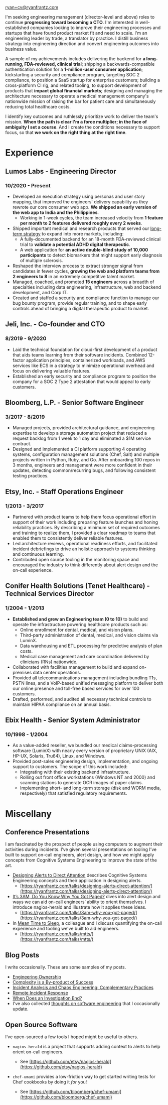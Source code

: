 [ryan+cv@ryanfrantz.com](mailto:ryan+cv@ryanfrantz.com)

I'm seeking engineering management (director-level and above) roles to continue
**progressing toward becoming a CTO**. I'm interested in well-established
companies looking to improve their engineering processes and startups that have
found product market fit and need to scale. I'm an engineering leader by trade,
a translator by practice. I distill business strategy into engineering direction
and convert engineering outcomes into business value.

A sample of my achievements includes delivering the backend for **a long-running,
FDA-reviewed, clinical trial**; shipping a backwards-compatible authentication
solution for a **1-million-user consumer application**; kickstarting a security and
compliance program, targeting SOC 2 compliance, to position a SaaS startup for
enterprise customers;  building a cross-platform CI rig, and related tooling, to
support development of products that **impact global financial markets**; designing
and managing the architecture necessary to operate a medical management
company's nationwide mission of raising the bar for patient care and
simultaneously reducing total healthcare costs.

I identify key outcomes and ruthlessly prioritize work to deliver the team's
mission. **When the path is clear I'm a force multiplier; in the face of
ambiguity I set a course**. And I create the conditions necessary to support
focus, so that **we work on the right thing at the right time**.

# Experience

## Lumos Labs - Engineering Director
### 10/2020 - Present
* Developed an execution strategy using personas and user story mapping, that
improved the engineers' delivery capability as they rewrote our core consumer
web app. **We shipped an early version of the web app to India and the
Philippines**.
  * Working in 1-week cycles, the team increased velocity from **1 feature per
  month to 2 features delivered roughly every 2 weeks**.
* Shipped important medical and research products that served our
[long-term strategy](https://www.lumoslabs.com/digital-medicine) to expand into
more markets, including:
  * A fully-documented backend for an 18-month FDA-reviewed clinical trial to
  **validate a potential ADHD digital therapeutic**.
  * A web application for **an active double-blind study of 10,000 participants**
  to detect biomarkers that might support early diagnosis of multiple sclerosis.
* Reshaped the interview process to extract stronger signal from candidates in
fewer cycles, **growing the web and platform teams from 2 engineers to 8**
in an extremely competitive talent market.
* Managed, coached, and promoted **15 engineers** across a breadth of
specialties including data engineering, infrastructure, web and backend
development, and Corp IT.
* Created and staffed a security and compliance function to manage our bug
bounty program, provide regular training, and to shape early controls ahead of
bringing a digital therapeutic product to market.

## Jeli, Inc. - Co-founder and CTO
### 8/2019 - 9/2020
* Laid the technical foundation for cloud-first development of a product that
aids teams learning from their software incidents. Combined 12-factor
application principles, containerized workloads, and AWS services like ECS in
a strategy to minimize operational overhead and focus on delivering valuable
features. 
* Established an early security and compliance program to position the company
for a SOC 2 Type 2 attestation that would appeal to early customers.

## Bloomberg, L.P. - Senior Software Engineer
### 3/2017 - 8/2019
* Managed projects, provided architectural guidance, and engineering expertise
to develop a storage automation project that reduced a request backlog from 1
week to 1 day and eliminated a $1M service contract.
* Designed and implemented a CI platform supporting 4 operating systems,
configuration management solutions (Chef, Salt) and multiple projects written in
Python, Ruby, and Go. After onboarding 100 repos in 3 months, engineers and
management were more confident in their updates, detecting common/recurring
bugs, and following consistent testing practices.

## Etsy, Inc. - Staff Operations Engineer
### 1/2013 - 3/2017
* Partnered with product teams to help them focus operational effort in support
of their work including preparing feature launches and honing reliability
practices. By describing a minimum set of required outcomes and training to
realize them, I provided a clear roadmap to teams that enabled them to
consistently deliver reliable features.
* Led architecture reviews, operational readiness efforts, and facilitated
incident debriefings to drive an holistic approach to systems thinking and
continuous learning.
* Contributed open source tooling in the monitoring space and encouraged the
industry to think differently about alert design and the on-call experience.

## Conifer Health Solutions (Tenet Healthcare) - Technical Services Director
### 1/2004 - 1/2013
* **Established and grew an Engineering team (0 to 10)** to build and operate the
infrastructure powering healthcare products such as:
  * Online enrollment for dental, medical, and vision plans.
  * Third-party administration of dental, medical, and vision claims via LuminX.
  * Data warehousing and ETL processing for predictive analysis of plan costs.
  * Medical case management and care coordination delivered by clinicians (RNs)
  nationwide.
* Collaborated with facilities management to build and expand on-premises data
center operations.
* Provided all telecommunications management including bundling T1s, PSTN lines,
and a VoIP-based unified messaging platform to deliver both our online presence
and toll-free based services for over 100 customers.
* Drafted, performed, and audited all necessary technical controls to maintain
HIPAA compliance on an annual basis.

## Ebix Health - Senior System Administrator
### 10/1998 - 1/2004
* As a value-added reseller, we bundled our medical claims-processing software
(LuminX) with nearly every version of proprietary UNIX (AIX, HP-UX, Solaris,
Tru64), Linux, and Windows.
* Provided post-sales engineering design, implementation, and ongoing support to
customers. The scope of this work included:
  * Integrating with their existing backend infrastructure.
  * Rolling out front office workstations (Windows NT and 2000) and scanning
  stations to generate OCR images of paper claims.
  * Implementing short- and long-term storage (disk and WORM media, respectively)
  that satisfied regulatory requirements. 

# Miscellany
## Conference Presentations

I am fascinated by the prospect of people using computers to augment their
activities during incidents. I’ve given several presentations on tooling I’ve
built to support on-call engineers, alert design, and how we might apply
concepts from Cognitive Systems Engineering to improve the state of the art.

* [Designing Alerts to Direct Attention](https://ryanfrantz.com/talks/designing-alerts-direct-attention/) describes Cognitive Systems Engineering concepts and their application in designing alerts.
  * [https://ryanfrantz.com/talks/designing-alerts-direct-attention/](https://ryanfrantz.com/talks/designing-alerts-direct-attention/)
* [It’s 3AM, Do You Know Why You Got Paged?](https://ryanfrantz.com/talks/3am-why-you-got-paged) dives into alert design and ways we can aid on-call engineers’ ability to orient themselves. I introduce nagios-herald and illustrate how it applies these ideas.
  * [https://ryanfrantz.com/talks/3am-why-you-got-paged/](https://ryanfrantz.com/talks/3am-why-you-got-paged/)
* In [Mean Time to Sleep](https://ryanfrantz.com/talks/mtts/), a colleague and I discuss quantifying the on-call experience and tooling we’ve built to aid engineers.
  * [https://ryanfrantz.com/talks/mtts/](https://ryanfrantz.com/talks/mtts/)

## Blog Posts

I write occasionally. These are some samples of my posts.
* [Engineering Ownership](https://ryanfrantz.com/posts/engineering-ownership.html)
* [Complexity is a By-product of Success](https://ryanfrantz.com/posts/complexity-is-byproduct-of-success.html)
* [Incident Analysis and Chaos Engineering: Complementary Practices](https://www.learningfromincidents.io/posts/incident-analysis-and-chaos-engineering)
* [Remote Incident Response](https://ryanfrantz.com/posts/remote-incident-response.html)
* [When Does an Investigation End?](https://ryanfrantz.com/posts/when-does-an-investigation-end.html)
* I've also collected [thoughts on software engineering](https://github.com/ryanfrantz/engineering) that I occasionally update.

## Open Source Software

I’ve open-sourced a few tools I hoped might be useful to others.

* `nagios-herald` is a project that supports adding context to alerts to help orient on-call engineers.
  * See [https://github.com/etsy/nagios-herald](https://github.com/etsy/nagios-herald)

* `chef-umami` provides a low-friction way to get started writing tests for Chef cookbooks by doing it _for_ you!
  * See [https://github.com/bloomberg/chef-umami](https://github.com/bloomberg/chef-umami)
